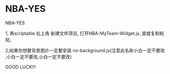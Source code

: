 # NBA-YES
NBA-YES

1, 再scriptable  右上角 新建文件项目,
打开NBA-MyTeam-Widget.js, 直接复制粘贴,

2,如果你想要背景图片一定要安装 no-background.js(注意此名称小白一定不要改 ,小白一定不要改,小白一定不要改)



GOOD LUCK!!!
